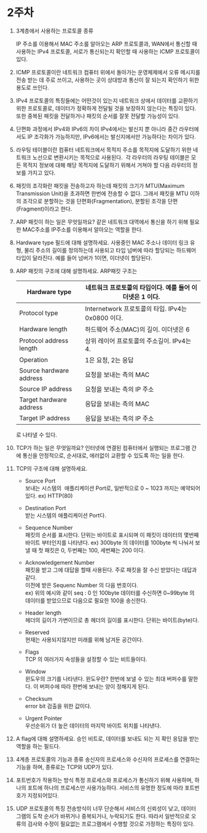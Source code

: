 

# 2주차

1. 3계층에서 사용하는 프로토콜 종류
   
   IP 주소를 이용해서 MAC 주소를 알아오는 ARP 프로토콜과,
    WAN에서 통신할 때 사용하는  IPv4 프로토콜,
   서로가 통신되는지 확인할 때 사용하는 ICMP 프로토콜이 있다.
    
2. ICMP 프로토콜이란
   네트워크 컴퓨터 위에서 돌아가는 운영체제에서 오류 메시지를 전송 받는 데 주로 쓰이고, 사용하는 곳이 상대방과 통신이 잘 되는지 확인하기 위한 용도로 쓰인다.
   
3. IPv4 프로토콜의 특징들에는 어떤것이 있는지
   네트워크 상에서 데이터를 교환하기 위한 프로토콜로, 데이터가 정확하게 전달될 것을 보장하지 않는다는 특징이 있다. 또한 중복된 패킷을 전달하거나 패킷의 순서를 잘못 전달할 가능성이 있다.
   
4. 단편화 과정에서 IPv4와 IPv6의 차이
   IPv4에서는 발신지 뿐 아니라 중간 라우터에서도 IP 조각화가 가능하지만,  IPv6에서는 발신지에서만 가능하다는 차이가 있다.
   
5. 라우팅 테이블이란
   컴퓨터 네트워크에서 목적지 주소를 목적지에 도달하기 위한 네트워크 노선으로 변환시키는 목적으로 사용된다.  각 라우터의 라우팅 테이블은 모든 목적지 정보에 대해 해당 목적지에 도달하기 위해서 거쳐야 할 다음 라우터의 정보를 가지고 있다.
   
6. 패킷의 조각화란
   패킷을 전송하고자 하는데 패킷의 크기가 MTU(Maximum Transmission Unit)을 초과하면 한번에 전송할 수 없다. 그래서 패킷을 MTU 이하의 조각으로 분할하는 것을 단편화(Fragmentation), 분할된 조각을 단편(Fragment)이라고 한다.
   
7. ARP 패킷이 하는 일은 무엇일까요?
   같은 네트워크 대역에서 통신을 하기 위해 필요한 MAC주소를 IP주소를 이용해서 알아오는 역할을 한다.
   
   
   
8. Hardware type 필드에 대해 설명하세요.
   사용중인 MAC 주소나 데이터 링크 유형, 물리 주소의 길이를 정의하는데 사용되고 타입 넘버에 따라 할당되는 하드웨어 타입이 달라진다. 예를 들어 넘버가 1이면, 이더넷이 할당된다.
   
   
9. ARP 패킷의 구조에 대해 설명하세요.
   ARP패킷 구조는 
   
   | Hardware type           | 네트워크 프로토콜의 타입이다. 예를 들어 이더넷은 1 이다.       |
   | ----------------------- | --------------------------------------- |
   | Protocol type           | Internetwork 프로토콜의 타입. IPv4는 0x0800 이다. |
   | Hardware length         | 하드웨어 주소(MAC)의 길이. 이더넷은 6                |
   | Protocol address length | 상위 레이어 프로토콜의 주소길이. IPv4는 4.             |
   | Operation               | 1은 요청, 2는 응답                            |
   | Source hardware address | 요청을 보내는 측의 MAC                          |
   | Source IP address       | 요청을 보내는 측의 IP 주소                        |
   | Target hardware address | 응답을 보내는 측의 MAC                          |
   | Target IP address       | 응답을 보내는 측의 IP 주소                        |
   
   로 나타낼 수 있다.
   
10. TCP가 하는 일은 무엇일까요?
    인터넷에 연결된 컴퓨터에서 실행되는 프로그램 간에 통신을 안정적으로, 순서대로, 에러없이 교환할 수 있도록 하는 일을 한다.
    
11. TCP의 구조에 대해 설명하세요.
    - Source Port  
      보내는 시스템의  애플리케이션 Port로, 일반적으로 0 ~ 1023 까지는 예약되어있다.
      ex) HTTP(80)  
    
    - Destination Port  
      받는 시스템의 애플리케이션 Port다.
    
    - Sequence Number  
      패킷의 순서를 표시한다.
      단위는 바이트로 표시되며 이 패킷이 데이터의 몇번째 바이트 부터인지를 나타낸다.
      ex) 300byte 의 데이터를 100byte 씩 나눠서 보낼 때 첫 패킷은 0, 두번째는 100, 세번째는 200 이다.  
    
    - Acknowledgement Number  
      패킷을 받고 그에 대답을 할때 사용된다. 주로 패킷을 잘 수신 받았다는 대답과 같다.  
      이전에 받은 Sequenc Number 의 다음 번호이다.  
      ex) 위의 예시와 같이 seq : 0 인 100byte 데이터를 수신하면 0~99byte 의 데이터를 받았으므로  다음으로 필요한 100을 송신한다.  
    
    - Header length  
      헤더의 길이가 가변이므로 총 헤더의 길이를 표시한다. 단위는 바이트(byte)다.
    
    - Reserved  
      현재는 사용되지않지만 미래를 위해 남겨둔 공간이다.
    
    - Flags  
      TCP 의 여러가지 속성들을 설정할 수 있는 비트들이다.
    
    - Window  
      윈도우의 크기를 나타낸다.
      윈도우란? 한번에 보낼 수 있는 최대 버퍼수를 말한다. 
      이 버퍼수에 따라 한번에 보내는 양이 정해지게 된다.
    
    - Checksum  
      error bit 검출을 위한 값이다.
    
    - Urgent Pointer  
      우선순위가 더 높은 데이터의 마지막 바이트 위치를 나타낸다.
      
12. A flag에 대해 설명하세요.
    승인 비트로, 데이터를 보내도 되는 지 확인 응답을 받는 역할을 하는 필드다.
    
13. 4계층 프로토콜의 기능과 종류
    송신자의 프로세스와 수신자의 프로세스를 연결하는 기능을 하며, 종류로는 TCP와 UDP가 있다.
    
14. 포트번호가 작용하는 방식
    특정 프로세스와 프로세스가 통신하기 위해 사용하며, 하나의 포트에 하나의 프로세스만 사용가능하다. 서비스의 유명한 정도에 따라 포트번호가 지정되어있다.
    
15. UDP 프로토콜의 특징
    전송방식이 너무 단순해서 서비스의 신뢰성이 낮고, 데이터 그램의 도착 순서가 바뀌거나 중복되거나, 누락되기도 한다. 따라서 일반적으로 오류의 검사와 수정이 필요없는 프로그램에서 수행할 것으로 가정하는 특징이 있다.
